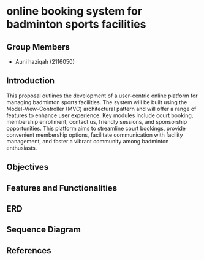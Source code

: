 # online booking system for badminton sports facilities 

## Group Members

* Auni haziqah (2116050)

## Introduction

This proposal outlines the development of a user-centric online platform for managing badminton sports facilities. The system will be built using the Model-View-Controller (MVC) architectural pattern and will offer a range of features to enhance user experience. Key modules include court booking, membership enrollment, contact us, friendly sessions, and sponsorship opportunities. This platform aims to streamline court bookings, provide convenient membership options, facilitate communication with facility management, and foster a vibrant community among badminton enthusiasts.

## Objectives



## Features and Functionalities



## ERD 


## Sequence Diagram


## References

